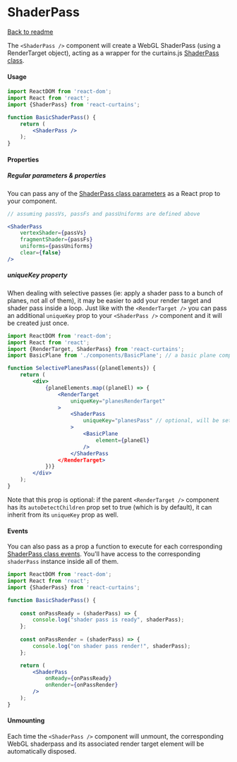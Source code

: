 <h1>ShaderPass</h1>

[Back to readme](README.md)

The `<ShaderPass />` component will create a WebGL ShaderPass (using a RenderTarget object), acting as a wrapper for the curtains.js <a href="https://www.curtainsjs.com/shader-pass-class.html">ShaderPass class</a>.

#### Usage

```jsx
import ReactDOM from 'react-dom';
import React from 'react';
import {ShaderPass} from 'react-curtains';

function BasicShaderPass() {
    return (
        <ShaderPass />
    );
}
```

#### Properties

##### Regular parameters & properties

You can pass any of the <a href="https://www.curtainsjs.com/shader-pass-class.html#shader-pass-parameters">ShaderPass class parameters</a> as a React prop to your component.

```jsx
// assuming passVs, passFs and passUniforms are defined above

<ShaderPass
    vertexShader={passVs}
    fragmentShader={passFs}
    uniforms={passUniforms}
    clear={false}
/>
```

##### uniqueKey property

When dealing with selective passes (ie: apply a shader pass to a bunch of planes, not all of them), it may be easier to add your render target and shader pass inside a loop. Just like with the `<RenderTarget />` you can pass an additional `uniqueKey` prop to your `<ShaderPass />` component and it will be created just once.



```jsx
import ReactDOM from 'react-dom';
import React from 'react';
import {RenderTarget, ShaderPass} from 'react-curtains';
import BasicPlane from './components/BasicPlane'; // a basic plane component

function SelectivePlanesPass({planeElements}) {
    return (
        <div>
            {planeElements.map((planeEl) => {
                <RenderTarget
                    uniqueKey="planesRenderTarget"
                >
                    <ShaderPass
                        uniqueKey="planesPass" // optional, will be set to "planesRenderTarget" if not specified
                    >
                        <BasicPlane
                            element={planeEl}
                        />
                    </ShaderPass
                </RenderTarget>
            })}
        </div>
    );
}
```

Note that this prop is optional: if the parent `<RenderTarget />` component has its `autoDetectChildren` prop set to true (which is by default), it can inherit from its `uniqueKey` prop as well.

#### Events

You can also pass as a prop a function to execute for each corresponding <a href="https://www.curtainsjs.com/shader-pass-class.html#events">ShaderPass class events</a>. You'll have access to the corresponding `shaderPass` instance inside all of them.

```jsx
import ReactDOM from 'react-dom';
import React from 'react';
import {ShaderPass} from 'react-curtains';

function BasicShaderPass() {
    
    const onPassReady = (shaderPass) => {
        console.log("shader pass is ready", shaderPass);
    };
    
    const onPassRender = (shaderPass) => {
        console.log("on shader pass render!", shaderPass);
    };

    return (
        <ShaderPass
            onReady={onPassReady}
            onRender={onPassRender}
        />
    );
}
```

#### Unmounting

Each time the `<ShaderPass />` component will unmount, the corresponding WebGL shaderpass and its associated render target element will be automatically disposed.